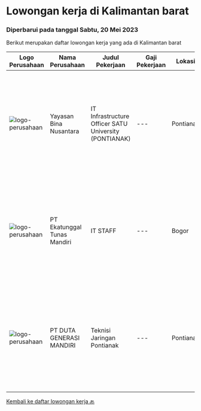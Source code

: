 
  # Lowongan kerja di Kalimantan barat

  ### Diperbarui pada tanggal Sabtu, 20 Mei 2023

  Berikut merupakan daftar lowongan kerja yang ada di Kalimantan barat

  |Logo Perusahaan | Nama Perusahaan | Judul Pekerjaan | Gaji Pekerjaan | Lokasi | Deskripsi | Tanggal diunggah | Pranala |
  | -------------- | --------------- | --------------- | --------- | --------- | -------------- | ------- | ----------- |
  |![logo-perusahaan](https://image-service-cdn.seek.com.au/299dad8efc22bd883e751be779b1e6f409671577/ee4dce1061f3f616224767ad58cb2fc751b8d2dc)|Yayasan Bina Nusantara|IT Infrastructure Officer SATU University (PONTIANAK)|---|Pontianak|Job Description: Site dan traffice perfomance monitoring SLA for helpdesk resoluton Periodic maintenance or applicaton and data Identify &amp;...|Selasa, 16 Mei 2023|https://www.jobstreet.co.id/id/job/it-infrastructure-officer-satu-university-pontianak-4335516?token=0~b01e8ec8-cac6-4ab4-8a6a-7506ba1f2737&sectionRank=1&jobId=jobstreet-id-job-4335516|
|![logo-perusahaan](https://image-service-cdn.seek.com.au/dd65320e13a69039d580dc1d79e737ef4b54ec33/ee4dce1061f3f616224767ad58cb2fc751b8d2dc)|PT Ekatunggal Tunas Mandiri|IT STAFF|---|Bogor|"Anda Seorang Yang Proaktif, Komunikatif &amp; Menyukai Pekerjaan Bidang IT ?"PT. Ekatunggal Tunas Mandiri adalah perusahaan yang sedang berkembang...|Rabu, 10 Mei 2023|https://www.jobstreet.co.id/id/job/it-staff-4328458?token=0~b01e8ec8-cac6-4ab4-8a6a-7506ba1f2737&sectionRank=2&jobId=jobstreet-id-job-4328458|
|![logo-perusahaan](https://image-service-cdn.seek.com.au/f6d4c20e039a9103d16d613786829da485a07a5f/ee4dce1061f3f616224767ad58cb2fc751b8d2dc)|PT DUTA GENERASI MANDIRI|Teknisi Jaringan Pontianak|---|Pontianak|- Melakukan aktivitas instalasi dan aktivasi kepada pelanggan. - Memberikan dukungan teknis kepada pelanggan melalui pemecahan masalah jarak jauh atau...|Kamis, 11 Mei 2023|https://www.jobstreet.co.id/id/job/teknisi-jaringan-pontianak-1035768881?token=0~b01e8ec8-cac6-4ab4-8a6a-7506ba1f2737&sectionRank=3&jobId=jobstreet-id-job-1035768881|


  [Kembali ke daftar lowongan kerja 🔙](../README.md#daftar-lowongan-kerja)
  